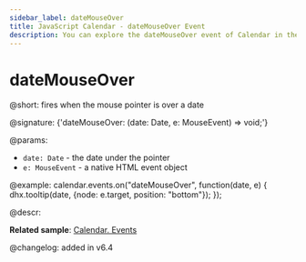 ```yaml
---
sidebar_label: dateMouseOver
title: JavaScript Calendar - dateMouseOver Event
description: You can explore the dateMouseOver event of Calendar in the documentation of the DHTMLX JavaScript UI library. Browse developer guides and API reference, try out code examples and live demos, and download a free 30-day evaluation version of DHTMLX Suite 7.
---
```


# dateMouseOver

@short: fires when the mouse pointer is over a date

@signature: {'dateMouseOver: (date: Date, e: MouseEvent) => void;'}

@params:
- `date: Date` - the date under the pointer
- `e: MouseEvent` - a native HTML event object

@example:
calendar.events.on("dateMouseOver", function(date, e) {
    dhx.tooltip(date, {node: e.target, position: "bottom"});
});

@descr:

**Related sample**: [Calendar. Events](https://snippet.dhtmlx.com/7kj7fiek)

@changelog: added in v6.4

[comment]: # (@related: calendar/operating_calendar.md#showingtooltips calendar/handling_events.md)

